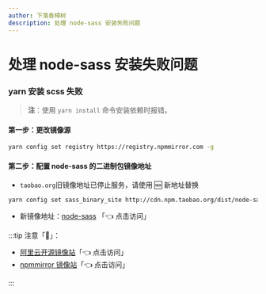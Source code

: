 ```yaml
---
author: 下落香樟树
description: 处理 node-sass 安装失败问题
---
```


# 处理 node-sass 安装失败问题

### yarn 安装 scss 失败

> **注**：使用 `yarn install` 命令安装依赖时报错。

#### 第一步：更改镜像源

```bash title="修改包管理工具镜像源地址"
yarn config set registry https://registry.npmmirror.com -g
```

#### 第二步：配置 node-sass 的二进制包镜像地址

- `taobao.org`旧镜像地址已停止服务，请使用 🆕 新地址替换

```bash title="替换 node_sass 包下载地址"
yarn config set sass_binary_site http://cdn.npm.taobao.org/dist/node-sass -g
```

- 新镜像地址：[node-sass](https://registry.npmmirror.com/binary.html?path=node-sass/) 「👈 点击访问」

:::tip 注意「🔔」：

- [阿里云开源镜像站](https://developer.aliyun.com/mirror/)「👈 点击访问」
- [npmmirror 镜像站](https://npmmirror.com/)「👈 点击访问」

:::
